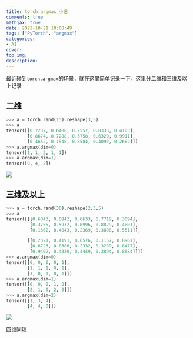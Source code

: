 ```yaml
---
title: torch.argmax 小记
comments: true
mathjax: true
date: 2022-10-21 10:08:49
tags: ["PyTorch", "argmax"]
categories:
- AI
cover:
top_img:
description:
---
```

<script type="text/javascript" src="/js/src/bai.js"></script>


最近碰到`torch.argmax`的场景，就在这里简单记录一下。这里分二维和三维及以上记录



## 二维
```python
>>> a = torch.rand(15).reshape(3,5)
>>> a
tensor([[0.7237, 0.6488, 0.2557, 0.0333, 0.4103],
        [0.8674, 0.7288, 0.3758, 0.6329, 0.9911],
        [0.4652, 0.1548, 0.8584, 0.4093, 0.2682]])
>>> a.argmax(dim=0)
tensor([1, 1, 2, 1, 1])
>>> a.argmax(dim=1)
tensor([0, 4, 2])
```
![](https://image.geoer.cn/20221021102505.png)



## 三维及以上
```python
>>> a = torch.rand(30).reshape(2,3,5)
>>> a
tensor([[[0.6043, 0.8942, 0.6633, 0.7719, 0.3094],
         [0.3755, 0.5932, 0.0996, 0.8829, 0.4801],
         [0.1362, 0.4843, 0.2369, 0.3898, 0.5511]],

        [[0.2321, 0.4191, 0.6576, 0.1157, 0.8961],
         [0.6723, 0.8386, 0.2332, 0.3209, 0.8477],
         [0.9402, 0.4330, 0.4449, 0.3894, 0.8684]]])
>>> a.argmax(dim=0)
tensor([[0, 0, 0, 0, 1],
        [1, 1, 1, 0, 1],
        [1, 0, 1, 0, 1]])
>>> a.argmax(dim=1)
tensor([[0, 0, 0, 1, 2],
        [2, 1, 0, 2, 0]])
>>> a.argmax(dim=2)
tensor([[1, 3, 4],
        [4, 4, 0]])
```
![](https://image.geoer.cn/20221021102920.png)


四维同理









